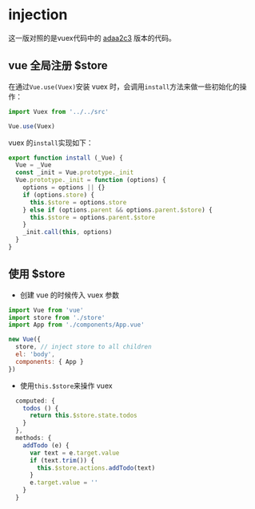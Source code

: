 # injection

这一版对照的是vuex代码中的 [adaa2c3](https://github.com/vuejs/vuex/commit/adaa2c3) 版本的代码。

## vue 全局注册 $store

在通过`Vue.use(Vuex)`安装 vuex 时，会调用`install`方法来做一些初始化的操作：

```js
import Vuex from '../../src'

Vue.use(Vuex)
```

vuex 的`install`实现如下：

```js
export function install (_Vue) {
  Vue = _Vue
  const _init = Vue.prototype._init
  Vue.prototype._init = function (options) {
    options = options || {}
    if (options.store) {
      this.$store = options.store
    } else if (options.parent && options.parent.$store) {
      this.$store = options.parent.$store
    }
    _init.call(this, options)
  }
}
```

## 使用 $store

 - 创建 vue 的时候传入 vuex 参数

```js
import Vue from 'vue'
import store from './store'
import App from './components/App.vue'

new Vue({
  store, // inject store to all children
  el: 'body',
  components: { App }
})
```

 - 使用`this.$store`来操作 vuex

```js
  computed: {
    todos () {
      return this.$store.state.todos
    }
  },
  methods: {
    addTodo (e) {
      var text = e.target.value
      if (text.trim()) {
        this.$store.actions.addTodo(text)
      }
      e.target.value = ''
    }
  }
```